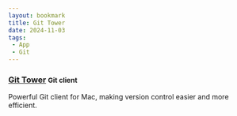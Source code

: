 ```yaml
---
layout: bookmark
title: Git Tower
date: 2024-11-03
tags: 
 - App
 - Git
---
```


### [Git Tower](https://www.git-tower.com/mac) <small class="superscript">Git client</small>

Powerful Git client for Mac, making version control easier and more efficient.